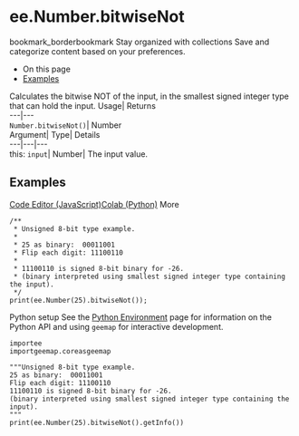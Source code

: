  
#  ee.Number.bitwiseNot 
bookmark_borderbookmark Stay organized with collections  Save and categorize content based on your preferences.
  * On this page
  * [Examples](https://developers.google.com/earth-engine/apidocs/ee-number-bitwisenot#examples)


Calculates the bitwise NOT of the input, in the smallest signed integer type that can hold the input. 
Usage| Returns  
---|---  
`Number.bitwiseNot()`| Number  
Argument| Type| Details  
---|---|---  
this: `input`| Number| The input value.  
## Examples
[Code Editor (JavaScript)](https://developers.google.com/earth-engine/apidocs/ee-number-bitwisenot#code-editor-javascript-sample)[Colab (Python)](https://developers.google.com/earth-engine/apidocs/ee-number-bitwisenot#colab-python-sample) More
```
/**
 * Unsigned 8-bit type example.
 *
 * 25 as binary:  00011001
 * Flip each digit: 11100110
 *
 * 11100110 is signed 8-bit binary for -26.
 * (binary interpreted using smallest signed integer type containing the input).
 */
print(ee.Number(25).bitwiseNot());
```
Python setup
See the [ Python Environment](https://developers.google.com/earth-engine/guides/python_install) page for information on the Python API and using `geemap` for interactive development.
```
importee
importgeemap.coreasgeemap
```
```
"""Unsigned 8-bit type example.
25 as binary:  00011001
Flip each digit: 11100110
11100110 is signed 8-bit binary for -26.
(binary interpreted using smallest signed integer type containing the input).
"""
print(ee.Number(25).bitwiseNot().getInfo())
```

